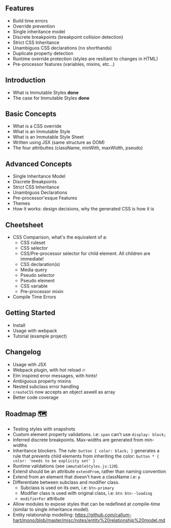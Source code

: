 ## Features

- Build time errors
- Override prevention
- Single inheritance model
- Discrete breakpoints (breakpoint collision detection)
- Strict CSS Inheritance
- Unambiguos CSS declarations (no shorthands)
- Duplicate property detection
- Runtime override protection (styles are resiliant to changes in HTML)
- Pre-processor features (variables, mixins, etc...)

## Introduction

- What is Immutable Styles **done**
- The case for Immutable Styles **done**

## Basic Concepts

- What is a CSS override
- What is an Immutable Style
- What is an Immutable Style Sheet
- Written using JSX (same structure as DOM) 
- The four attributtes (className, minWith, maxWidth, pseudo)

## Advanced Concepts

- Single Inheritance Model
- Discrete Breakpoints
- Strict CSS Inheritance
- Unambiguos Declarations
- Pre-processor'esque Features
- Themes
- How it works: design decisions, why the generated CSS is how it is

## Cheetsheet

- CSS Comparison, what's the equivalent of a:
	- CSS ruleset
	- CSS selector
	- CSS/Pre-processor selector for child element. All children are immediate!
	- CSS declaration(s)
	- Media query
	- Pseudo selector
	- Pseudo element
	- CSS variable
	- Pre-processor mixin
- Compile Time Errors

## Getting Started

- Install
- Usage with webpack
- Tutorial (example project)

## Changelog

- Usage with JSX
- Webpack plugin, with hot reload 🔥
- Elm inspired error messages, with hints!
- Ambiguous property mixins
- Nested subclass error handling
- `createCSS` now accepts an object aswell as array
- Better code coverage

## Roadmap 🗺

- Testing styles with snapshots
- Custom element property validations. i.e: `span` can't use `display: block;`
- Inferred discrete breakpoints. Max-widths are generated from min-widths
- Inheritance blockers. The rule: `button { color: black; }` generates a rule that prevents child elements from inheriting the color: `button * { color: 'needs to be explicity set' }`
- Runtime validations (see `immutableStyles.js:120`).
- Extend should be an attribute `extendFrom`, rather than naming convention
- Extend from an element that doesn't have a className i.e: `p`
- Differentiate between subclass and modifier class.
	- Subclass is used on its own, i.e: `btn-primary`
	- Modifier class is used with original class, i.e: `btn btn--loading`
	- `modifierFor` attribute
- Allow modules to expose styles that can be redefined at compile-time (similar to single inheritance model).
- Entity relationship modelling: https://github.com/callum-hart/mono/blob/master/misc/notes/entity%20relationship%20model.md
